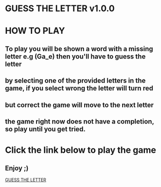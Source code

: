 # GUESS THE LETTER v1.0.0

# HOW TO PLAY

## To play you will be shown a word with a missing letter e.g (Ga_e) then you'll have to guess the letter
## by selecting one of the provided letters in the game, if you select wrong the letter will turn red
## but correct the game will move to the next letter
## the game right now does not have a completion, so play until you get tried.

# Click the link below to play the game
## Enjoy ;)

[GUESS THE LETTER](https://dumisani21.github.io/guess-word-games/)
